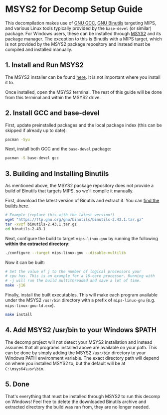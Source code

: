 # MSYS2 for Decomp Setup Guide
This decompilation makes use of [GNU GCC](https://gcc.gnu.org/), [GNU Binutils](https://www.gnu.org/software/binutils/) targeting MIPS, and various Linux tools typically provided by the `base-devel` (or similar) package. For Windows users, these can be installed through [MSYS2](https://www.msys2.org/) and its package manager. The exception to this is Binutils with a MIPS target, which is not provided by the MSYS2 package repository and instead must be compiled and installed manually.

## 1. Install and Run MSYS2
The MSYS2 installer can be found [here](https://www.msys2.org/#installation). It is not important where you install it to.

Once installed, open the MSYS2 terminal. The rest of this guide will be done from this terminal and within the MSYS2 drive.

## 2. Install GCC and base-devel
First, update preinstalled packages and the local package index (this can be skipped if already up to date):
```bash
pacman -Syu
```

Next, install both GCC and the `base-devel` package:
```bash
pacman -S base-devel gcc
```

## 3. Building and Installing Binutils
As mentioned above, the MSYS2 package repository does not provide a build of Binutils that targets MIPS, so we'll compile it manually.

First, download the latest version of Binutils and extract it. You can [find the builds here](https://www.gnu.org/software/binutils/).
```bash
# Example (replace this with the latest version!)
wget "https://ftp.gnu.org/gnu/binutils/binutils-2.43.1.tar.gz"
tar -xvzf binutils-2.43.1.tar.gz
cd binutils-2.43.1
```

Next, configure the build to target `mips-linux-gnu` by running the following **within the extracted directory**:
```bash
./configure --target mips-linux-gnu --disable-multilib
```

Now it can be built:
```bash
# Set the value of j to the number of logical processors your
# cpu has. This is an example for a 16-core processor. Running with
# -j will run the build multithreaded and save a lot of time.
make -j16
```

Finally, install the built executables. This will make each program available under the MSYS2 `/usr/bin` directory with a prefix of `mips-linux-gnu` (e.g. `mips-linux-gnu-ld.exe`).
```bash
make install
```

## 4. Add MSYS2 /usr/bin to your Windows $PATH
The decomp project will not detect your MSYS2 installation and instead assumes that all programs installed above are available on your path. This can be done by simply adding the MSYS2 `/usr/bin` directory to your Windows PATH environment variable. The exact directory path will depend on where you installed MSYS2 to, but the default will be at `C:\msys64\usr\bin`.

## 5. Done
That's everything that must be installed through MSYS2 to run this decomp on Windows! Feel free to delete the downloaded Binutils archive and extracted directory the build was ran from, they are no longer needed.
